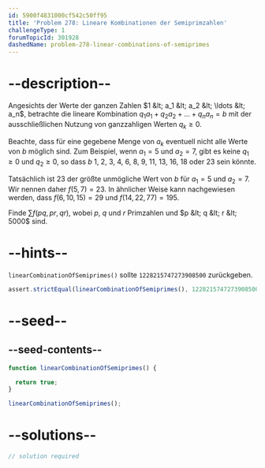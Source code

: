 ```yaml
---
id: 5900f4831000cf542c50ff95
title: 'Problem 278: Lineare Kombinationen der Semiprimzahlen'
challengeType: 1
forumTopicId: 301928
dashedName: problem-278-linear-combinations-of-semiprimes
---
```


# --description--

Angesichts der Werte der ganzen Zahlen $1 &lt; a_1 &lt; a_2 &lt; \ldots &lt; a_n$, betrachte die lineare Kombination $q_1a_1 + q_2a_2 + \ldots + q_na_n = b$ mit der ausschließlichen Nutzung von ganzzahligen Werten $q_k ≥ 0$.

Beachte, dass für eine gegebene Menge von $a_k$ eventuell nicht alle Werte von $b$ möglich sind. Zum Beispiel, wenn $a_1 = 5$ und $a_2 = 7$, gibt es keine $q_1 ≥ 0$ und $q_2 ≥ 0$, so dass $b$ 1, 2, 3, 4, 6, 8, 9, 11, 13, 16, 18 oder 23 sein könnte.

Tatsächlich ist 23 der größte unmögliche Wert von $b$ für $a_1 = 5$ und $a_2 = 7$. Wir nennen daher $f(5, 7) = 23$. In ähnlicher Weise kann nachgewiesen werden, dass $f(6, 10, 15)=29$ und $f(14, 22, 77) = 195$.

Finde $\sum f(pq,pr,qr)$, wobei $p$, $q$ und $r$ Primzahlen und $p &lt; q &lt; r &lt; 5000$ sind.

# --hints--

`linearCombinationOfSemiprimes()` sollte `1228215747273908500` zurückgeben.

```js
assert.strictEqual(linearCombinationOfSemiprimes(), 1228215747273908500);
```

# --seed--

## --seed-contents--

```js
function linearCombinationOfSemiprimes() {

  return true;
}

linearCombinationOfSemiprimes();
```

# --solutions--

```js
// solution required
```
